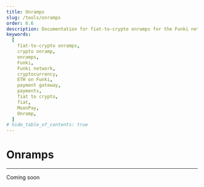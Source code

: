 ```yaml
---
title: Onramps
slug: /tools/onramps
order: 6.6
description: Documentation for fiat-to-crypto onramps for the Funki network.
keywords:
  [
    fiat-to-crypto onramps,
    crypto onramp,
    onramps,
    Funki,
    Funki network,
    cryptocurrency,
    ETH on Funki,
    payment gateway,
    payments,
    fiat to crypto,
    fiat,
    MoonPay,
    Onramp,
  ]
# hide_table_of_contents: true
---
```


# Onramps

---

Coming soon

